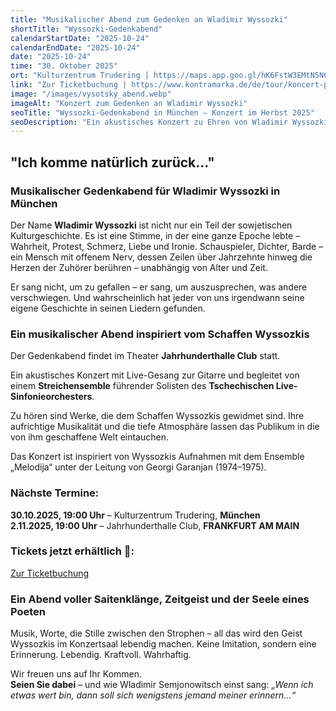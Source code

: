 ```yaml
---
title: "Musikalischer Abend zum Gedenken an Wladimir Wyssozki"
shortTitle: "Wyssozki-Gedenkabend"
calendarStartDate: "2025-10-24"
calendarEndDate: "2025-10-24"
date: "2025-10-24"
time: "30. Oktober 2025"
ort: "Kulturzentrum Trudering | https://maps.app.goo.gl/hK6FstW3EMtN5N6K7"
link: "Zur Ticketbuchung | https://www.kontramarka.de/de/tour/koncert-pamyati-vladimira-vysockogo/?fbclid=IwY2xjawJ_AcNleHRuA2FlbQIxMAABHsk1iW9UeoGfUu2oX_o4jDtlL4OEs4RLytGo_o6_8N5gtC7LZqwxMXq8rA3k_aem_lqBaoFvmIuGU0ygblr4KOA"
image: "/images/vysotsky_abend.webp"
imageAlt: "Konzert zum Gedenken an Wladimir Wyssozki"
seoTitle: "Wyssozki-Gedenkabend in München – Konzert im Herbst 2025"
seoDescription: "Ein akustisches Konzert zu Ehren von Wladimir Wyssozki in München: Gitarrenklänge und Streichensemble live."
---
```


## "Ich komme natürlich zurück..."

### Musikalischer Gedenkabend für Wladimir Wyssozki in München

Der Name **Wladimir Wyssozki** ist nicht nur ein Teil der sowjetischen Kulturgeschichte. Es ist eine Stimme, in der eine ganze Epoche lebte – Wahrheit, Protest, Schmerz, Liebe und Ironie. Schauspieler, Dichter, Barde – ein Mensch mit offenem Nerv, dessen Zeilen über Jahrzehnte hinweg die Herzen der Zuhörer berühren – unabhängig von Alter und Zeit.

Er sang nicht, um zu gefallen – er sang, um auszusprechen, was andere verschwiegen. Und wahrscheinlich hat jeder von uns irgendwann seine eigene Geschichte in seinen Liedern gefunden.

### Ein musikalischer Abend inspiriert vom Schaffen Wyssozkis

Der Gedenkabend findet im Theater **Jahrhunderthalle Club** statt.

Ein akustisches Konzert mit Live-Gesang zur Gitarre und begleitet von einem **Streichensemble** führender Solisten des **Tschechischen Live-Sinfonieorchesters**.

Zu hören sind Werke, die dem Schaffen Wyssozkis gewidmet sind. Ihre aufrichtige Musikalität und die tiefe Atmosphäre lassen das Publikum in die von ihm geschaffene Welt eintauchen.

Das Konzert ist inspiriert von Wyssozkis Aufnahmen mit dem Ensemble „Melodija“ unter der Leitung von Georgi Garanjan (1974–1975).

### Nächste Termine:

**30.10.2025, 19:00 Uhr** – Kulturzentrum Trudering, **München**  
**2.11.2025, 19:00 Uhr** – Jahrhunderthalle Club, **FRANKFURT AM MAIN**

### Tickets jetzt erhältlich 🎫:
[Zur Ticketbuchung](https://www.kontramarka.de/de/tour/koncert-pamyati-vladimira-vysockogo/?fbclid=IwY2xjawJ_AcNleHRuA2FlbQIxMAABHsk1iW9UeoGfUu2oX_o4jDtlL4OEs4RLytGo_o6_8N5gtC7LZqwxMXq8rA3k_aem_lqBaoFvmIuGU0ygblr4KOA)

### Ein Abend voller Saitenklänge, Zeitgeist und der Seele eines Poeten

Musik, Worte, die Stille zwischen den Strophen – all das wird den Geist Wyssozkis im Konzertsaal lebendig machen. Keine Imitation, sondern eine Erinnerung. Lebendig. Kraftvoll. Wahrhaftig.

Wir freuen uns auf Ihr Kommen.  
**Seien Sie dabei** – und wie Wladimir Semjonowitsch einst sang: _„Wenn ich etwas wert bin, dann soll sich wenigstens jemand meiner erinnern...“_
